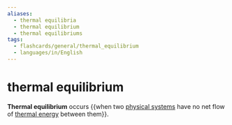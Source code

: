 ```yaml
---
aliases:
  - thermal equilibria
  - thermal equilibrium
  - thermal equilibriums
tags:
  - flashcards/general/thermal_equilibrium
  - languages/in/English
---
```


# thermal equilibrium

__Thermal equilibrium__ occurs {{when two [physical systems](physical%20system.md) have no net flow of [thermal energy](thermal%20energy.md) between them}}. <!--SR:!2024-01-04,13,270-->
